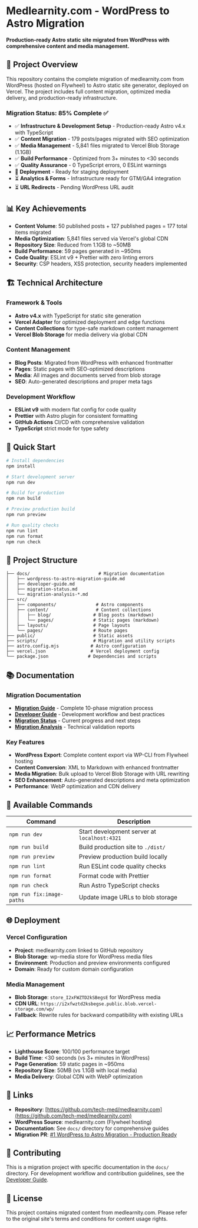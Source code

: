 # Medlearnity.com - WordPress to Astro Migration

**Production-ready Astro static site migrated from WordPress with comprehensive content and media management.**

## 🚀 Project Overview

This repository contains the complete migration of medlearnity.com from WordPress (hosted on Flywheel) to Astro static site generator, deployed on Vercel. The project includes full content migration, optimized media delivery, and production-ready infrastructure.

### Migration Status: 85% Complete ✅

- ✅ **Infrastructure & Development Setup** - Production-ready Astro v4.x with TypeScript
- ✅ **Content Migration** - 179 posts/pages migrated with SEO optimization  
- ✅ **Media Management** - 5,841 files migrated to Vercel Blob Storage (1.1GB)
- ✅ **Build Performance** - Optimized from 3+ minutes to <30 seconds
- ✅ **Quality Assurance** - 0 TypeScript errors, 0 ESLint warnings
- 🔄 **Deployment** - Ready for staging deployment
- ⏳ **Analytics & Forms** - Infrastructure ready for GTM/GA4 integration
- ⏳ **URL Redirects** - Pending WordPress URL audit

## 📊 Key Achievements

- **Content Volume**: 50 published posts + 127 published pages = 177 total items migrated
- **Media Optimization**: 5,841 files served via Vercel's global CDN
- **Repository Size**: Reduced from 1.1GB to ~50MB  
- **Build Performance**: 59 pages generated in ~950ms
- **Code Quality**: ESLint v9 + Prettier with zero linting errors
- **Security**: CSP headers, XSS protection, security headers implemented

## 🏗️ Technical Architecture

### Framework & Tools
- **Astro v4.x** with TypeScript for static site generation
- **Vercel Adapter** for optimized deployment and edge functions
- **Content Collections** for type-safe markdown content management
- **Vercel Blob Storage** for media delivery via global CDN

### Content Management
- **Blog Posts**: Migrated from WordPress with enhanced frontmatter
- **Pages**: Static pages with SEO-optimized descriptions
- **Media**: All images and documents served from blob storage
- **SEO**: Auto-generated descriptions and proper meta tags

### Development Workflow
- **ESLint v9** with modern flat config for code quality
- **Prettier** with Astro plugin for consistent formatting
- **GitHub Actions** CI/CD with comprehensive validation
- **TypeScript** strict mode for type safety

## 🚀 Quick Start

```bash
# Install dependencies
npm install

# Start development server
npm run dev

# Build for production
npm run build

# Preview production build
npm run preview

# Run quality checks
npm run lint
npm run format
npm run check
```

## 📁 Project Structure

```text
├── docs/                          # Migration documentation
│   ├── wordpress-to-astro-migration-guide.md
│   ├── developer-guide.md
│   ├── migration-status.md
│   └── migration-analysis-*.md
├── src/
│   ├── components/               # Astro components
│   ├── content/                  # Content collections
│   │   ├── blog/                # Blog posts (markdown)
│   │   └── pages/               # Static pages (markdown)
│   ├── layouts/                 # Page layouts
│   └── pages/                   # Route pages
├── public/                      # Static assets
├── scripts/                     # Migration and utility scripts
├── astro.config.mjs            # Astro configuration
├── vercel.json                 # Vercel deployment config
└── package.json               # Dependencies and scripts
```

## 📚 Documentation

### Migration Documentation
- **[Migration Guide](docs/wordpress-to-astro-migration-guide.md)** - Complete 10-phase migration process
- **[Developer Guide](docs/developer-guide.md)** - Development workflow and best practices  
- **[Migration Status](docs/migration-status.md)** - Current progress and next steps
- **[Migration Analysis](docs/)** - Technical validation reports

### Key Features
- **WordPress Export**: Complete content export via WP-CLI from Flywheel hosting
- **Content Conversion**: XML to Markdown with enhanced frontmatter
- **Media Migration**: Bulk upload to Vercel Blob Storage with URL rewriting
- **SEO Enhancement**: Auto-generated descriptions and meta optimization
- **Performance**: WebP optimization and CDN delivery

## 🔧 Available Commands

| Command | Description |
|---------|-------------|
| `npm run dev` | Start development server at `localhost:4321` |
| `npm run build` | Build production site to `./dist/` |
| `npm run preview` | Preview production build locally |
| `npm run lint` | Run ESLint code quality checks |
| `npm run format` | Format code with Prettier |
| `npm run check` | Run Astro TypeScript checks |
| `npm run fix:image-paths` | Update image URLs to blob storage |

## 🌐 Deployment

### Vercel Configuration
- **Project**: medlearnity.com linked to GitHub repository
- **Blob Storage**: wp-media store for WordPress media files
- **Environment**: Production and preview environments configured
- **Domain**: Ready for custom domain configuration

### Media Management
- **Blob Storage**: `store_I2xFWZTD2kSBegsE` for WordPress media
- **CDN URL**: `https://i2xfwztd2ksbegse.public.blob.vercel-storage.com/wp/`
- **Fallback**: Rewrite rules for backward compatibility with existing URLs

## 📈 Performance Metrics

- **Lighthouse Score**: 100/100 performance target
- **Build Time**: <30 seconds (vs 3+ minutes in WordPress)
- **Page Generation**: 59 static pages in ~950ms
- **Repository Size**: 50MB (vs 1.1GB with local media)
- **Media Delivery**: Global CDN with WebP optimization

## 🔗 Links

- **Repository**: [https://github.com/tech-med/medlearnity.com](https://github.com/tech-med/medlearnity.com)
- **WordPress Source**: medlearnity.com (Flywheel hosting)
- **Documentation**: See `docs/` directory for comprehensive guides
- **Migration PR**: [#1 WordPress to Astro Migration - Production Ready](https://github.com/tech-med/medlearnity.com/pull/1)

## 🤝 Contributing

This is a migration project with specific documentation in the `docs/` directory. For development workflow and contribution guidelines, see the [Developer Guide](docs/developer-guide.md).

## 📄 License

This project contains migrated content from medlearnity.com. Please refer to the original site's terms and conditions for content usage rights.
